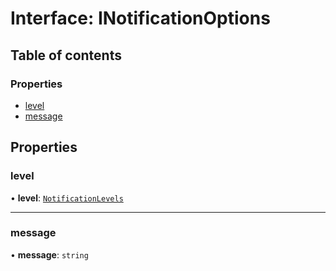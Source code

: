 # Interface: INotificationOptions

## Table of contents

### Properties

-   [level](INotificationOptions.md#level)
-   [message](INotificationOptions.md#message)

## Properties

### level

• **level**: [`NotificationLevels`](../enums/NotificationLevels.md)


---

### message

• **message**: `string`


